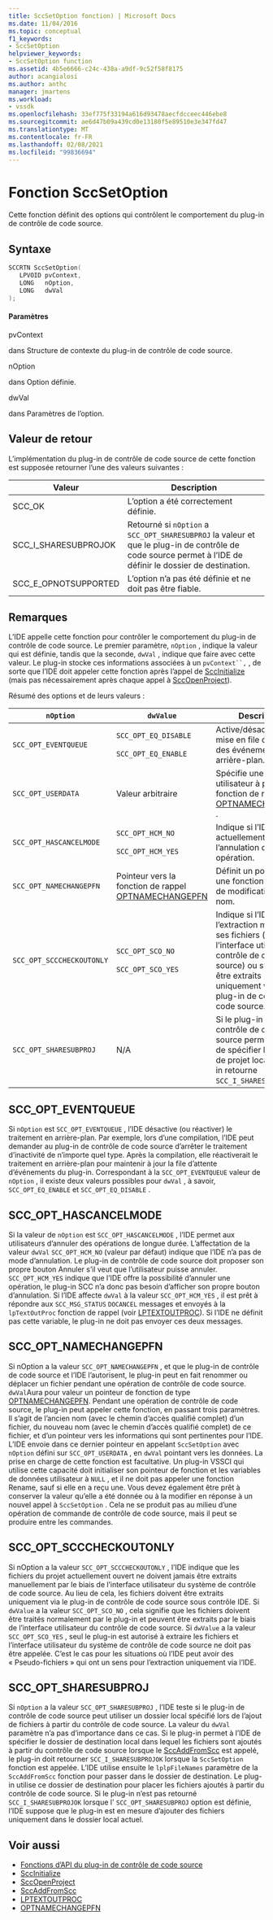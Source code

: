```yaml
---
title: SccSetOption fonction) | Microsoft Docs
ms.date: 11/04/2016
ms.topic: conceptual
f1_keywords:
- SccSetOption
helpviewer_keywords:
- SccSetOption function
ms.assetid: 4b5e6666-c24c-438a-a9df-9c52f58f8175
author: acangialosi
ms.author: anthc
manager: jmartens
ms.workload:
- vssdk
ms.openlocfilehash: 33ef775f33194a616d93478aecfdcceec446ebe8
ms.sourcegitcommit: ae6d47b09a439cd0e13180f5e89510e3e347fd47
ms.translationtype: MT
ms.contentlocale: fr-FR
ms.lasthandoff: 02/08/2021
ms.locfileid: "99836694"
---
```

# <a name="sccsetoption-function"></a>Fonction SccSetOption
Cette fonction définit des options qui contrôlent le comportement du plug-in de contrôle de code source.

## <a name="syntax"></a>Syntaxe

```cpp
SCCRTN SccSetOption(
   LPVOID pvContext,
   LONG   nOption,
   LONG   dwVal
);
```

#### <a name="parameters"></a>Paramètres
 pvContext

dans Structure de contexte du plug-in de contrôle de code source.

 nOption

dans Option définie.

 dwVal

dans Paramètres de l’option.

## <a name="return-value"></a>Valeur de retour
 L’implémentation du plug-in de contrôle de code source de cette fonction est supposée retourner l’une des valeurs suivantes :

|Valeur|Description|
|-----------|-----------------|
|SCC_OK|L’option a été correctement définie.|
|SCC_I_SHARESUBPROJOK|Retourné si `nOption` a `SCC_OPT_SHARESUBPROJ` la valeur et que le plug-in de contrôle de code source permet à l’IDE de définir le dossier de destination.|
|SCC_E_OPNOTSUPPORTED|L’option n’a pas été définie et ne doit pas être fiable.|

## <a name="remarks"></a>Remarques
 L’IDE appelle cette fonction pour contrôler le comportement du plug-in de contrôle de code source. Le premier paramètre, `nOption` , indique la valeur qui est définie, tandis que la seconde, `dwVal` , indique que faire avec cette valeur. Le plug-in stocke ces informations associées à un `pvContext``,` , de sorte que l’IDE doit appeler cette fonction après l’appel de [SccInitialize](../extensibility/sccinitialize-function.md) (mais pas nécessairement après chaque appel à [SccOpenProject](../extensibility/sccopenproject-function.md)).

 Résumé des options et de leurs valeurs :

|`nOption`|`dwValue`|Description|
|---------------|---------------|-----------------|
|`SCC_OPT_EVENTQUEUE`|`SCC_OPT_EQ_DISABLE`<br /><br /> `SCC_OPT_EQ_ENABLE`|Active/désactive la mise en file d’attente des événements en arrière-plan.|
|`SCC_OPT_USERDATA`|Valeur arbitraire|Spécifie une valeur utilisateur à passer à la fonction de rappel [OPTNAMECHANGEPFN](../extensibility/optnamechangepfn.md) .|
|`SCC_OPT_HASCANCELMODE`|`SCC_OPT_HCM_NO`<br /><br /> `SCC_OPT_HCM_YES`|Indique si l’IDE prend actuellement en charge l’annulation d’une opération.|
|`SCC_OPT_NAMECHANGEPFN`|Pointeur vers la fonction de rappel [OPTNAMECHANGEPFN](../extensibility/optnamechangepfn.md)|Définit un pointeur vers une fonction de rappel de modification de nom.|
|`SCC_OPT_SCCCHECKOUTONLY`|`SCC_OPT_SCO_NO`<br /><br /> `SCC_OPT_SCO_YES`|Indique si l’IDE autorise l’extraction manuelle de ses fichiers (via l’interface utilisateur du contrôle de code source) ou s’ils doivent être extraits uniquement via le plug-in de contrôle de code source.|
|`SCC_OPT_SHARESUBPROJ`|N/A|Si le plug-in de contrôle de code source permet à l’IDE de spécifier le dossier de projet local, le plug-in retourne `SCC_I_SHARESUBPROJOK` .|

## <a name="scc_opt_eventqueue"></a>SCC_OPT_EVENTQUEUE
 Si `nOption` est `SCC_OPT_EVENTQUEUE` , l’IDE désactive (ou réactiver) le traitement en arrière-plan. Par exemple, lors d’une compilation, l’IDE peut demander au plug-in de contrôle de code source d’arrêter le traitement d’inactivité de n’importe quel type. Après la compilation, elle réactiverait le traitement en arrière-plan pour maintenir à jour la file d’attente d’événements du plug-in. Correspondant à la `SCC_OPT_EVENTQUEUE` valeur de `nOption` , il existe deux valeurs possibles pour `dwVal` , à savoir, `SCC_OPT_EQ_ENABLE` et `SCC_OPT_EQ_DISABLE` .

## <a name="scc_opt_hascancelmode"></a>SCC_OPT_HASCANCELMODE
 Si la valeur de `nOption` est `SCC_OPT_HASCANCELMODE` , l’IDE permet aux utilisateurs d’annuler des opérations de longue durée. L’affectation de la valeur `dwVal` `SCC_OPT_HCM_NO` (valeur par défaut) indique que l’IDE n’a pas de mode d’annulation. Le plug-in de contrôle de code source doit proposer son propre bouton Annuler s’il veut que l’utilisateur puisse annuler. `SCC_OPT_HCM_YES` indique que l’IDE offre la possibilité d’annuler une opération, le plug-in SCC n’a donc pas besoin d’afficher son propre bouton d’annulation. Si l’IDE affecte `dwVal` à la valeur `SCC_OPT_HCM_YES` , il est prêt à répondre aux `SCC_MSG_STATUS` `DOCANCEL` messages et envoyés à la `lpTextOutProc` fonction de rappel (voir [LPTEXTOUTPROC](../extensibility/lptextoutproc.md)). Si l’IDE ne définit pas cette variable, le plug-in ne doit pas envoyer ces deux messages.

## <a name="scc_opt_namechangepfn"></a>SCC_OPT_NAMECHANGEPFN
 Si nOption a la valeur `SCC_OPT_NAMECHANGEPFN` , et que le plug-in de contrôle de code source et l’IDE l’autorisent, le plug-in peut en fait renommer ou déplacer un fichier pendant une opération de contrôle de code source. `dwVal`Aura pour valeur un pointeur de fonction de type [OPTNAMECHANGEPFN](../extensibility/optnamechangepfn.md). Pendant une opération de contrôle de code source, le plug-in peut appeler cette fonction, en passant trois paramètres. Il s’agit de l’ancien nom (avec le chemin d’accès qualifié complet) d’un fichier, du nouveau nom (avec le chemin d’accès qualifié complet) de ce fichier, et d’un pointeur vers les informations qui sont pertinentes pour l’IDE. L’IDE envoie dans ce dernier pointeur en appelant `SccSetOption` avec `nOption` défini sur `SCC_OPT_USERDATA` , en `dwVal` pointant vers les données. La prise en charge de cette fonction est facultative. Un plug-in VSSCI qui utilise cette capacité doit initialiser son pointeur de fonction et les variables de données utilisateur à `NULL` , et il ne doit pas appeler une fonction Rename, sauf si elle en a reçu une. Vous devez également être prêt à conserver la valeur qu’elle a été donnée ou à la modifier en réponse à un nouvel appel à `SccSetOption` . Cela ne se produit pas au milieu d’une opération de commande de contrôle de code source, mais il peut se produire entre les commandes.

## <a name="scc_opt_scccheckoutonly"></a>SCC_OPT_SCCCHECKOUTONLY
 Si nOption a la valeur `SCC_OPT_SCCCHECKOUTONLY` , l’IDE indique que les fichiers du projet actuellement ouvert ne doivent jamais être extraits manuellement par le biais de l’interface utilisateur du système de contrôle de code source. Au lieu de cela, les fichiers doivent être extraits uniquement via le plug-in de contrôle de code source sous contrôle IDE. Si `dwValue` a la valeur `SCC_OPT_SCO_NO` , cela signifie que les fichiers doivent être traités normalement par le plug-in et peuvent être extraits par le biais de l’interface utilisateur du contrôle de code source. Si `dwValue` a la valeur `SCC_OPT_SCO_YES` , seul le plug-in est autorisé à extraire les fichiers et l’interface utilisateur du système de contrôle de code source ne doit pas être appelée. C’est le cas pour les situations où l’IDE peut avoir des « Pseudo-fichiers » qui ont un sens pour l’extraction uniquement via l’IDE.

## <a name="scc_opt_sharesubproj"></a>SCC_OPT_SHARESUBPROJ
 Si `nOption` a la valeur `SCC_OPT_SHARESUBPROJ` , l’IDE teste si le plug-in de contrôle de code source peut utiliser un dossier local spécifié lors de l’ajout de fichiers à partir du contrôle de code source. La valeur du `dwVal` paramètre n’a pas d’importance dans ce cas. Si le plug-in permet à l’IDE de spécifier le dossier de destination local dans lequel les fichiers sont ajoutés à partir du contrôle de code source lorsque le [SccAddFromScc](../extensibility/sccaddfromscc-function.md) est appelé, le plug-in doit retourner `SCC_I_SHARESUBPROJOK` lorsque la `SccSetOption` fonction est appelée. L’IDE utilise ensuite le `lplpFileNames` paramètre de la `SccAddFromScc` fonction pour passer dans le dossier de destination. Le plug-in utilise ce dossier de destination pour placer les fichiers ajoutés à partir du contrôle de code source. Si le plug-in n’est pas retourné `SCC_I_SHARESUBPROJOK` lorsque l' `SCC_OPT_SHARESUBPROJ` option est définie, l’IDE suppose que le plug-in est en mesure d’ajouter des fichiers uniquement dans le dossier local actuel.

## <a name="see-also"></a>Voir aussi
- [Fonctions d’API du plug-in de contrôle de code source](../extensibility/source-control-plug-in-api-functions.md)
- [SccInitialize](../extensibility/sccinitialize-function.md)
- [SccOpenProject](../extensibility/sccopenproject-function.md)
- [SccAddFromScc](../extensibility/sccaddfromscc-function.md)
- [LPTEXTOUTPROC](../extensibility/lptextoutproc.md)
- [OPTNAMECHANGEPFN](../extensibility/optnamechangepfn.md)
